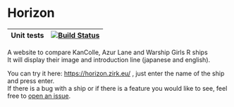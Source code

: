 # Horizon
| Unit tests | [![Build Status](https://travis-ci.org/Xwilarg/Horizon.svg?branch=master)](https://travis-ci.org/Xwilarg/Horizon) |
| ----- | ------------ |

A website to compare KanColle, Azur Lane and Warship Girls R ships<br/>
It will display their image and introduction line (japanese and english).

You can try it here: https://horizon.zirk.eu/ , just enter the name of the ship and press enter.<br/>
If there is a bug with a ship or if there is a feature you would like to see, feel free to [open an issue](https://github.com/Xwilarg/Horizon/issues).
